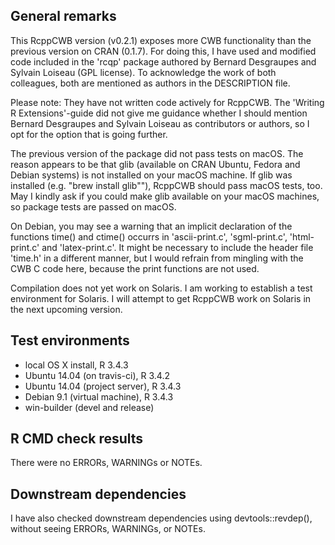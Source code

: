 ## General remarks

This RcppCWB version (v0.2.1) exposes more CWB functionality than the previous version
on CRAN (0.1.7). For doing this, I have used and modified code included in the 'rcqp' package
authored by Bernard Desgraupes and Sylvain Loiseau (GPL license). To acknowledge the 
work of both colleagues, both are mentioned as authors in the DESCRIPTION file.

Please note: They have not written code actively for RcppCWB. The 'Writing R Extensions'-guide
did not give me guidance whether I should mention Bernard Desgraupes and Sylvain Loiseau
as contributors or authors, so I opt for the option that is going further.

The previous version of the package did not pass tests on macOS. The reason
appears to be that glib (available on CRAN Ubuntu, Fedora and Debian systems)
is not installed on your macOS machine. If glib was installed  (e.g. "brew install glib""),
RcppCWB should pass macOS tests, too. May I kindly ask if you could make glib available on
your macOS machines, so package tests are passed on macOS.

On Debian, you may see a warning that an implicit declaration of the functions time()
and ctime() occurrs in 'ascii-print.c', 'sgml-print.c', 'html-print.c' and 'latex-print.c'.
It might be necessary to include the header file 'time.h' in a different manner, 
but I would refrain from mingling with the CWB C code here, because the print functions 
are not used.

Compilation does not yet work on Solaris. I am working to establish a test environment 
for Solaris. I will attempt to get RcppCWB work on Solaris in the next upcoming version.


## Test environments

* local OS X install, R 3.4.3
* Ubuntu 14.04 (on travis-ci), R 3.4.2
* Ubuntu 14.04 (project server), R 3.4.3
* Debian 9.1 (virtual machine), R 3.4.3
* win-builder (devel and release)


## R CMD check results

There were no ERRORs, WARNINGs or NOTEs. 


## Downstream dependencies

I have also checked downstream dependencies using devtools::revdep(),
without seeing ERRORs, WARNINGs, or NOTEs.

